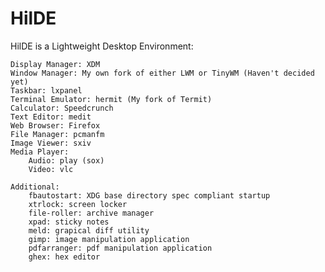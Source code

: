 # HilDE
HilDE is a Lightweight Desktop Environment:

	Display Manager: XDM
	Window Manager: My own fork of either LWM or TinyWM (Haven't decided yet)
	Taskbar: lxpanel
	Terminal Emulator: hermit (My fork of Termit)
	Calculator: Speedcrunch
	Text Editor: medit
	Web Browser: Firefox
	File Manager: pcmanfm
	Image Viewer: sxiv
	Media Player:
		Audio: play (sox)
		Video: vlc

	Additional:
		fbautostart: XDG base directory spec compliant startup
		xtrlock: screen locker
		file-roller: archive manager
		xpad: sticky notes
		meld: grapical diff utility
		gimp: image manipulation application
		pdfarranger: pdf manipulation application
		ghex: hex editor


